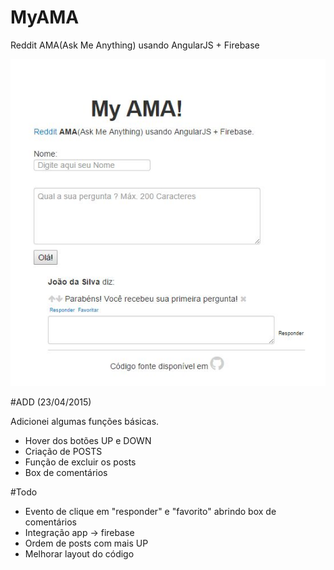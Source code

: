 # MyAMA
Reddit AMA(Ask Me Anything) usando AngularJS + Firebase

<img src="img/myAma.jpg" />

#ADD 
(23/04/2015)

Adicionei algumas funções básicas.

- Hover dos botões UP e DOWN
- Criação de POSTS
- Função de excluir os posts
- Box de comentários

#Todo

- Evento de clique em "responder" e "favorito" abrindo box de comentários
- Integração app -> firebase
- Ordem de posts com mais UP
- Melhorar layout do código
